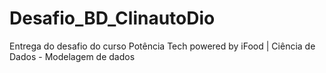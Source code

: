 # Desafio_BD_ClinautoDio
Entrega do desafio do curso Potência Tech powered by iFood | Ciência de Dados - Modelagem de dados
